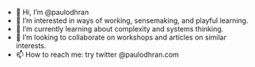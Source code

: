 - 👋 Hi, I’m @paulodhran
- 👀 I’m interested in ways of working, sensemaking, and playful learning.
- 🌱 I’m currently learning about complexity and systems thinking.
- 💞️ I’m looking to collaborate on workshops and articles on similar interests.
- 📫 How to reach me: try twitter @paulodhran.com

<!---
paulodhran/paulodhran is a ✨ special ✨ repository because its `README.md` (this file) appears on your GitHub profile.
You can click the Preview link to take a look at your changes.
--->
